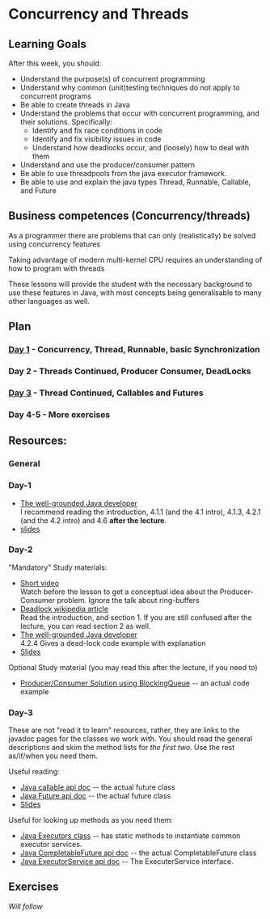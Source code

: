 # Concurrency and Threads

## Learning Goals

After this week, you should:

  * Understand the purpose(s) of concurrent programming
  * Understand why common (unit)testing techniques do not apply to concurrent
    programs
  * Be able to create threads in Java
  * Understand the problems that occur with concurrent programming, and their
    solutions. Specifically:
      * Identify and fix race conditions in code
      * Identify and fix visibility issues in code
      * Understand how deadlocks occur, and (loosely) how to deal with them
  * Understand and use the producer/consumer pattern
  * Be able to use threadpools from the java executor framework.
  * Be able to use and explain the java types Thread, Runnable, Callable, and Future
## Business competences (Concurrency/threads)

As a programmer there are problems that can only (realistically) be solved using
concurrency features

Taking advantage of modern multi-kernel CPU requires an understanding of how to
program with threads

These lessons will provide the student with the necessary background to use these
features in Java, with most concepts being generalisable to many other languages
as well.

## Plan

### [Day 1](Day1) - Concurrency, Thread, Runnable, basic Synchronization

### Day 2 - Threads Continued, Producer Consumer, DeadLocks

### [Day 3](Day3) - Thread Continued, Callables and Futures

### Day 4-5 - More exercises


## Resources: 

### General

### Day-1

  * [The well-grounded Java developer](https://manning-content.s3.amazonaws.com/download/e/15b9513-9763-41e7-9178-5cded4d02996/TWGJD_sample_ch04.pdf)  
  I recommend reading the introduction, 4.1.1 (and the 4.1 intro), 4.1.3, 4.2.1
  (and the 4.2 intro) and 4.6 **after the lecture**.
  * [slides](https://docs.google.com/presentation/d/1BInXQP497r0TLDH7xUP7Oc06LcHXHkU58IocN-g3djo/edit?usp=sharing)


### Day-2
"Mandatory" Study materials:
  * [Short video](https://www.youtube.com/watch?v=VXJSJ6c3ZIs)  
    Watch  before the lesson to get a conceptual idea about the Producer-Consumer
    problem. Ignore the talk about ring-buffers
  * [Deadlock wikipedia article](https://en.wikipedia.org/wiki/Deadlock)  
    Read the introduction, and section 1. If you are still confused after the
    lecture, you can read section 2 as well.
  * [The well-grounded Java developer](https://manning-content.s3.amazonaws.com/download/e/15b9513-9763-41e7-9178-5cded4d02996/TWGJD_sample_ch04.pdf)  
    4.2.4 Gives a dead-lock code example with explanation
  * [Slides](https://docs.google.com/presentation/d/1GVBy3TSMdaFfSZphN79utRxk1koPO8i9NuNoCX3lKNs/edit?usp=sharing)

Optional Study material (you may read this after the lecture, if you need to)
- [Producer/Consumer Solution using BlockingQueue](http://www.java67.com/2015/12/producer-consumer-solution-using-blocking-queue-java.html) -- an actual code example

### Day-3
These are not "read it to learn" resources, rather, they are links to the
javadoc pages for the classes we work with. You should read the general
descriptions and skim the method lists for *the first two*. Use the rest as/if/when
you need them.

Useful reading:
* [Java callable api doc](https://docs.oracle.com/javase/8/docs/api/java/util/concurrent/Callable.html) -- the actual future class
* [Java Future api doc](https://docs.oracle.com/javase/7/docs/api/java/util/concurrent/Future.html) -- the actual future class
* [Slides](Day3)

Useful for looking up methods as you need them:
* [Java Executors class](https://docs.oracle.com/javase/8/docs/api/java/util/concurrent/Executors.html) -- has static methods to instantiate common executor services.
* [Java CompletableFuture api doc](https://docs.oracle.com/javase/8/docs/api/java/util/concurrent/CompletableFuture.html) -- the actual CompletableFuture class
* [Java ExecutorService api doc](https://docs.oracle.com/javase/8/docs/api/java/util/concurrent/ExecutorService.html#submit(java.util.concurrent.Callable)) -- The ExecuterService interface.

## Exercises 
*Will follow*
<!-- - [Exercises Day-1](https://docs.google.com/document/d/1zezTIruAiSkhhNCRHJh4EYOcf_mgMblGs6U_XmQ3vp4/edit?usp=sharing)
- [Exercises Day-2](https://docs.google.com/document/d/1A3rBzbbppVZKx-YrGJKWdgsWKs8xNrTR2BeG7zVu6hg/edit?usp=sharing) (Producer/Consumer and Deadlocks)
- [Exercises Day-3](https://docs.google.com/document/d/1AkC59GQm5sbwWpKkideE9kI9KmbscIwKOygn9b_FJMU/edit?usp=sharing) (Using an executor service)
 -->

